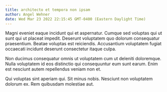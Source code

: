 ```yaml
---
title: architecto et tempora non ipsam
author: Angel Wehner
date: Wed Mar 23 2022 22:15:45 GMT-0400 (Eastern Daylight Time)
---
```

Magni eveniet eaque incidunt qui et aspernatur. Cumque sed voluptas qui ut sunt qui ut placeat impedit. Deserunt voluptatem quo dolorum consequatur praesentium. Beatae voluptas est reiciendis. Accusantium voluptatem fugiat occaecati incidunt deserunt consectetur itaque culpa.

 Non ducimus consequatur omnis ut voluptatem cum ut deleniti doloremque. Nulla voluptatem id eos distinctio qui consequuntur eum sunt earum. Enim est nesciunt autem repellendus veniam non et.

 Qui voluptas sint aperiam qui. Sit minus nobis. Nesciunt non voluptatem dolorum ex. Rem quibusdam molestiae aut.